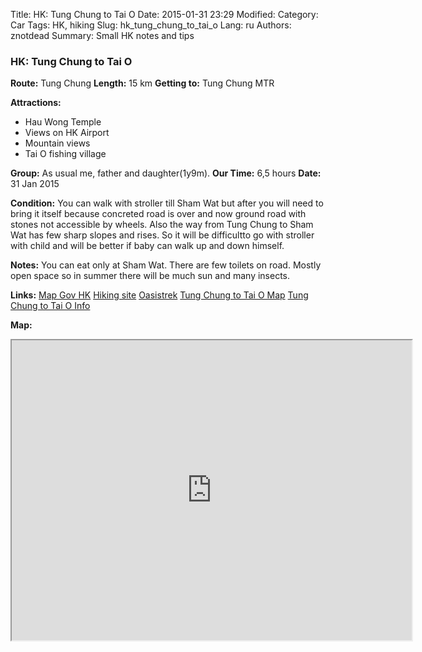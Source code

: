 Title: HK: Tung Chung to Tai O
Date: 2015-01-31 23:29
Modified: 
Category: Car
Tags: HK,  hiking
Slug: hk_tung_chung_to_tai_o
Lang: ru
Authors: znotdead
Summary: Small HK notes and tips

### HK: Tung Chung to Tai O

**Route:** Tung Chung
**Length:** 15 km
**Getting to:** Tung Chung MTR

**Attractions:**
- Hau Wong Temple
- Views on HK Airport
- Mountain views
- Tai O fishing village

**Group:** As usual me, father and daughter(1y9m).
**Our Time:** 6,5 hours
**Date:** 31 Jan 2015

**Condition:**
You can walk with stroller till Sham Wat but after you will need to bring it itself because concreted road is over and now ground road with stones not accessible by wheels. Also the way from Tung Chung to Sham Wat has few sharp slopes and rises. So it will be difficultto go with stroller with child and will be better if baby can walk up and down himself.

**Notes:**
You can eat only at Sham Wat. There are few toilets on road. Mostly open space so in summer there will be much sun and many insects.

**Links:**
[Map Gov HK](http://www2.map.gov.hk/gih3/view/index.jsp)
[Hiking site](http://hiking.gov.hk/eng)
[Oasistrek](http://www.oasistrek.com)
[Tung Chung to Tai O Map](http://www.discoverhongkong.com/common/images/see-do/great-outdoors/maps/map-05-tungchung.pdf)
[Tung Chung to Tai O Info](http://www.discoverhongkong.com/eng/see-do/great-outdoors/hikes/tung-chung-to-tai-o-hike.jsp)

**Map:**
<iframe src="https://www.google.com/maps/d/embed?mid=zLClmVqlU_kM.kAIE6Yl0B49Y" width="640" height="480"></iframe>